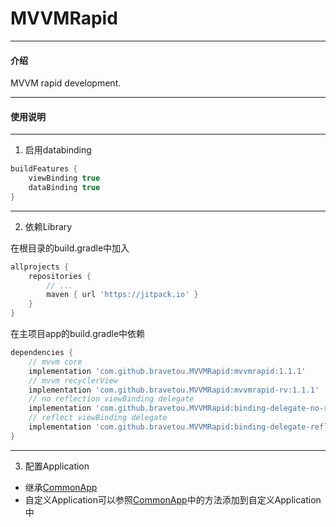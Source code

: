 # MVVMRapid

---
#### 介绍
MVVM rapid development.

---
#### 使用说明

---
1. 启用databinding
```groovy
buildFeatures {
    viewBinding true
    dataBinding true
}
```

---
2. 依赖Library

在根目录的build.gradle中加入
```groovy
allprojects {
    repositories {
        // ...
        maven { url 'https://jitpack.io' }
    }
}
```

在主项目app的build.gradle中依赖
```groovy
dependencies {
    // mvvm core
    implementation 'com.github.bravetou.MVVMRapid:mvvmrapid:1.1.1'
    // mvvm recyclerView
    implementation 'com.github.bravetou.MVVMRapid:mvvmrapid-rv:1.1.1'
    // no reflection viewBinding delegate
    implementation 'com.github.bravetou.MVVMRapid:binding-delegate-no-reflection:1.1.1'
    // reflect viewBinding delegate
    implementation 'com.github.bravetou.MVVMRapid:binding-delegate-reflect:1.1.1'
}
```

---
3. 配置Application 
- 继承[CommonApp](mvvmrapid/src/main/java/com/brave/mvvmrapid/core/CommonApp.kt)
- 自定义Application可以参照[CommonApp](mvvmrapid/src/main/java/com/brave/mvvmrapid/core/CommonApp.kt)中的方法添加到自定义Application中
